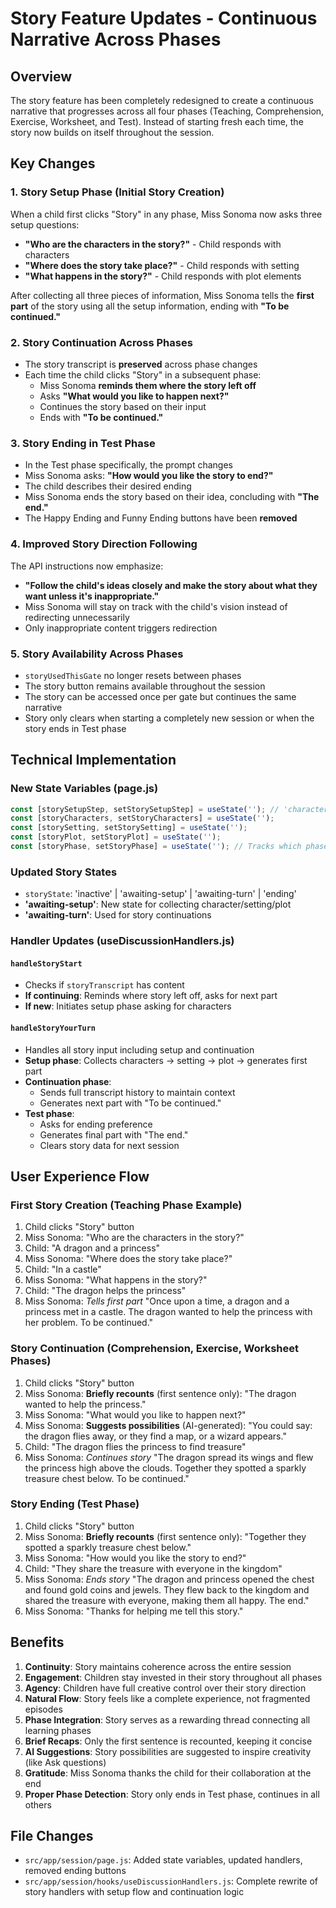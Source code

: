 # Story Feature Updates - Continuous Narrative Across Phases

## Overview
The story feature has been completely redesigned to create a continuous narrative that progresses across all four phases (Teaching, Comprehension, Exercise, Worksheet, and Test). Instead of starting fresh each time, the story now builds on itself throughout the session.

## Key Changes

### 1. Story Setup Phase (Initial Story Creation)
When a child first clicks "Story" in any phase, Miss Sonoma now asks three setup questions:
- **"Who are the characters in the story?"** - Child responds with characters
- **"Where does the story take place?"** - Child responds with setting
- **"What happens in the story?"** - Child responds with plot elements

After collecting all three pieces of information, Miss Sonoma tells the **first part** of the story using all the setup information, ending with **"To be continued."**

### 2. Story Continuation Across Phases
- The story transcript is **preserved** across phase changes
- Each time the child clicks "Story" in a subsequent phase:
  - Miss Sonoma **reminds them where the story left off**
  - Asks **"What would you like to happen next?"**
  - Continues the story based on their input
  - Ends with **"To be continued."**

### 3. Story Ending in Test Phase
- In the Test phase specifically, the prompt changes
- Miss Sonoma asks: **"How would you like the story to end?"**
- The child describes their desired ending
- Miss Sonoma ends the story based on their idea, concluding with **"The end."**
- The Happy Ending and Funny Ending buttons have been **removed**

### 4. Improved Story Direction Following
The API instructions now emphasize:
- **"Follow the child's ideas closely and make the story about what they want unless it's inappropriate."**
- Miss Sonoma will stay on track with the child's vision instead of redirecting unnecessarily
- Only inappropriate content triggers redirection

### 5. Story Availability Across Phases
- `storyUsedThisGate` no longer resets between phases
- The story button remains available throughout the session
- The story can be accessed once per gate but continues the same narrative
- Story only clears when starting a completely new session or when the story ends in Test phase

## Technical Implementation

### New State Variables (page.js)
```javascript
const [storySetupStep, setStorySetupStep] = useState(''); // 'characters' | 'setting' | 'plot' | 'complete'
const [storyCharacters, setStoryCharacters] = useState('');
const [storySetting, setStorySetting] = useState('');
const [storyPlot, setStoryPlot] = useState('');
const [storyPhase, setStoryPhase] = useState(''); // Tracks which phase story started in
```

### Updated Story States
- `storyState`: 'inactive' | 'awaiting-setup' | 'awaiting-turn' | 'ending'
- **'awaiting-setup'**: New state for collecting character/setting/plot
- **'awaiting-turn'**: Used for story continuations

### Handler Updates (useDiscussionHandlers.js)

#### `handleStoryStart`
- Checks if `storyTranscript` has content
- **If continuing**: Reminds where story left off, asks for next part
- **If new**: Initiates setup phase asking for characters

#### `handleStoryYourTurn`
- Handles all story input including setup and continuation
- **Setup phase**: Collects characters → setting → plot → generates first part
- **Continuation phase**: 
  - Sends full transcript history to maintain context
  - Generates next part with "To be continued."
- **Test phase**: 
  - Asks for ending preference
  - Generates final part with "The end."
  - Clears story data for next session

## User Experience Flow

### First Story Creation (Teaching Phase Example)
1. Child clicks "Story" button
2. Miss Sonoma: "Who are the characters in the story?"
3. Child: "A dragon and a princess"
4. Miss Sonoma: "Where does the story take place?"
5. Child: "In a castle"
6. Miss Sonoma: "What happens in the story?"
7. Child: "The dragon helps the princess"
8. Miss Sonoma: *Tells first part* "Once upon a time, a dragon and a princess met in a castle. The dragon wanted to help the princess with her problem. To be continued."

### Story Continuation (Comprehension, Exercise, Worksheet Phases)
1. Child clicks "Story" button
2. Miss Sonoma: **Briefly recounts** (first sentence only): "The dragon wanted to help the princess."
3. Miss Sonoma: "What would you like to happen next?"
4. Miss Sonoma: **Suggests possibilities** (AI-generated): "You could say: the dragon flies away, or they find a map, or a wizard appears."
5. Child: "The dragon flies the princess to find treasure"
6. Miss Sonoma: *Continues story* "The dragon spread its wings and flew the princess high above the clouds. Together they spotted a sparkly treasure chest below. To be continued."

### Story Ending (Test Phase)
1. Child clicks "Story" button
2. Miss Sonoma: **Briefly recounts** (first sentence only): "Together they spotted a sparkly treasure chest below."
3. Miss Sonoma: "How would you like the story to end?"
4. Child: "They share the treasure with everyone in the kingdom"
5. Miss Sonoma: *Ends story* "The dragon and princess opened the chest and found gold coins and jewels. They flew back to the kingdom and shared the treasure with everyone, making them all happy. The end."
6. Miss Sonoma: "Thanks for helping me tell this story."

## Benefits
1. **Continuity**: Story maintains coherence across the entire session
2. **Engagement**: Children stay invested in their story throughout all phases
3. **Agency**: Children have full creative control over their story direction
4. **Natural Flow**: Story feels like a complete experience, not fragmented episodes
5. **Phase Integration**: Story serves as a rewarding thread connecting all learning phases
6. **Brief Recaps**: Only the first sentence is recounted, keeping it concise
7. **AI Suggestions**: Story possibilities are suggested to inspire creativity (like Ask questions)
8. **Gratitude**: Miss Sonoma thanks the child for their collaboration at the end
9. **Proper Phase Detection**: Story only ends in Test phase, continues in all others

## File Changes
- `src/app/session/page.js`: Added state variables, updated handlers, removed ending buttons
- `src/app/session/hooks/useDiscussionHandlers.js`: Complete rewrite of story handlers with setup flow and continuation logic
